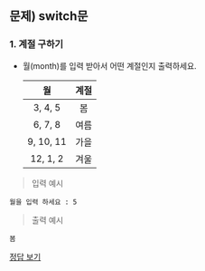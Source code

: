 ## 문제) switch문

### 1. 계절 구하기
* 월(month)를 입력 받아서 어떤 계절인지 출력하세요.  
 
	|월|계절|
	|:---:|:---:| 
	|3, 4, 5| 봄 |
	|6, 7, 8| 여름 |
	|9, 10, 11| 가을|
	|12, 1, 2|겨울|

> 입력 예시

```
월을 입력 하세요 : 5
```
> 출력 예시

```
봄
```

[정답 보기](quiz04.c)